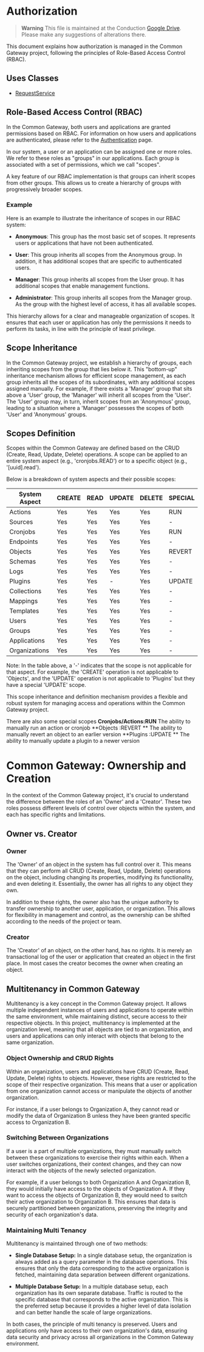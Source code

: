 # Authorization

> **Warning**
> This file is maintained at the Conduction [Google Drive](https://docs.google.com/document/d/10Puo6zlEq_Ja9ps7MBYcyvtbbQrroaWvWJhVUMhdlY0/edit). Please make any suggestions of alterations there.

This document explains how authorization is managed in the Common Gateway project, following the principles of Role-Based Access Control (RBAC).

## Uses Classes

- [RequestService](./classes/Service/RequestService.md)

## Role-Based Access Control (RBAC)

In the Common Gateway, both users and applications are granted permissions based on RBAC. For information on how users and applications are authenticated, please refer to the [Authentication](./Authentication.md) page.

In our system, a user or an application can be assigned one or more roles. We refer to these roles as "groups" in our applications. Each group is associated with a set of permissions, which we call "scopes".

A key feature of our RBAC implementation is that groups can inherit scopes from other groups. This allows us to create a hierarchy of groups with progressively broader scopes.

### Example

Here is an example to illustrate the inheritance of scopes in our RBAC system:

- **Anonymous**: This group has the most basic set of scopes. It represents users or applications that have not been authenticated.

- **User**: This group inherits all scopes from the Anonymous group. In addition, it has additional scopes that are specific to authenticated users.

- **Manager**: This group inherits all scopes from the User group. It has additional scopes that enable management functions.

- **Administrator**: This group inherits all scopes from the Manager group. As the group with the highest level of access, it has all available scopes.

This hierarchy allows for a clear and manageable organization of scopes. It ensures that each user or application has only the permissions it needs to perform its tasks, in line with the principle of least privilege.

## Scope Inheritance

In the Common Gateway project, we establish a hierarchy of groups, each inheriting scopes from the group that lies below it. This "bottom-up" inheritance mechanism allows for efficient scope management, as each group inherits all the scopes of its subordinates, with any additional scopes assigned manually. For example, if there exists a 'Manager' group that sits above a 'User' group, the 'Manager' will inherit all scopes from the 'User'. The 'User' group may, in turn, inherit scopes from an 'Anonymous' group, leading to a situation where a 'Manager' possesses the scopes of both 'User' and 'Anonymous' groups.

## Scopes Definition

Scopes within the Common Gateway are defined based on the CRUD (Create, Read, Update, Delete) operations. A scope can be applied to an entire system aspect (e.g., 'cronjobs.READ') or to a specific object (e.g., '[uuid].read').

Below is a breakdown of system aspects and their possible scopes:

| System Aspect | CREATE | READ | UPDATE | DELETE | SPECIAL |
|---------------|--------|------|--------|--------|---------|
| Actions       | Yes    | Yes  | Yes    | Yes    | RUN       |
| Sources       | Yes    | Yes  | Yes    | Yes    | -       |
| Cronjobs      | Yes       | Yes  | Yes    | Yes    | RUN     |
| Endpoints     | Yes    | Yes  | Yes    | Yes    | -       |
| Objects       | Yes       | Yes  | Yes    | Yes    | REVERT       |
| Schemas       | Yes    | Yes  | Yes    | Yes    | -       |
| Logs          | Yes    | Yes  | Yes    | Yes    | -       |
| Plugins       | Yes    | Yes  | -      | Yes    | UPDATE  |
| Collections   | Yes    | Yes  | Yes    | Yes    | -       |
| Mappings      | Yes    | Yes  | Yes    | Yes    | -       |
| Templates     | Yes    | Yes  | Yes    | Yes    | -       |
| Users         | Yes    | Yes  | Yes    | Yes    | -       |
| Groups        | Yes    | Yes  | Yes    | Yes    | -       |
| Applications  | Yes    | Yes  | Yes    | Yes    | -       |
| Organizations | Yes    | Yes  | Yes    | Yes    | -       |

Note: In the table above, a '-' indicates that the scope is not applicable for that aspect. For example, the 'CREATE' operation is not applicable to 'Objects', and the 'UPDATE' operation is not applicable to 'Plugins' but they have a special 'UPDATE' scope.

This scope inheritance and definition mechanism provides a flexible and robust system for managing access and operations within the Common Gateway project.

There are also some special scopes
**Cronjobs/Actions:RUN** The ability to manually run an action or cronjob
**Objects :REVERT ** The ability to manually revert an object to an earlier version
**Plugins :UPDATE  ** The ability to manually update a plugin to a newer version

# Common Gateway: Ownership and Creation

In the context of the Common Gateway project, it's crucial to understand the difference between the roles of an 'Owner' and a 'Creator'. These two roles possess different levels of control over objects within the system, and each has specific rights and limitations.

## Owner vs. Creator

### Owner

The 'Owner' of an object in the system has full control over it. This means that they can perform all CRUD (Create, Read, Update, Delete) operations on the object, including changing its properties, modifying its functionality, and even deleting it. Essentially, the owner has all rights to any object they own.

In addition to these rights, the owner also has the unique authority to transfer ownership to another user, application, or organization. This allows for flexibility in management and control, as the ownership can be shifted according to the needs of the project or team.

### Creator

The 'Creator' of an object, on the other hand, has no rights. It is merely an transactional log of the user or application that created an object in the first place. In most cases the creator becomes the owner when creating an object.

## Multitenancy in Common Gateway

Multitenancy is a key concept in the Common Gateway project. It allows multiple independent instances of users and applications to operate within the same environment, while maintaining distinct, secure access to their respective objects. In this project, multitenancy is implemented at the organization level, meaning that all objects are tied to an organization, and users and applications can only interact with objects that belong to the same organization.

### Object Ownership and CRUD Rights

Within an organization, users and applications have CRUD (Create, Read, Update, Delete) rights to objects. However, these rights are restricted to the scope of their respective organization. This means that a user or application from one organization cannot access or manipulate the objects of another organization.

For instance, if a user belongs to Organization A, they cannot read or modify the data of Organization B unless they have been granted specific access to Organization B.

### Switching Between Organizations

If a user is a part of multiple organizations, they must manually switch between these organizations to exercise their rights within each. When a user switches organizations, their context changes, and they can now interact with the objects of the newly selected organization.

For example, if a user belongs to both Organization A and Organization B, they would initially have access to the objects of Organization A. If they want to access the objects of Organization B, they would need to switch their active organization to Organization B. This ensures that data is securely partitioned between organizations, preserving the integrity and security of each organization's data.

### Maintaining Multi Tenancy

Multitenancy is maintained through one of two methods:

- **Single Database Setup:** In a single database setup, the organization is always added as a query parameter in the database operations. This ensures that only the data corresponding to the active organization is fetched, maintaining data separation between different organizations.

- **Multiple Database Setup:** In a multiple database setup, each organization has its own separate database. Traffic is routed to the specific database that corresponds to the active organization. This is the preferred setup because it provides a higher level of data isolation and can better handle the scale of large organizations.

In both cases, the principle of multi tenancy is preserved. Users and applications only have access to their own organization's data, ensuring data security and privacy across all organizations in the Common Gateway environment.


